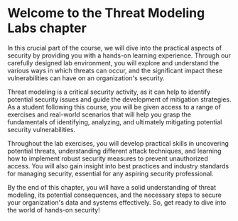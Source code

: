 # Welcome to the Threat Modeling Labs chapter

In this crucial part of the course, we will dive into the practical aspects of security by providing you with a hands-on learning experience. Through our carefully designed lab environment, you will explore and understand the various ways in which threats can occur, and the significant impact these vulnerabilities can have on an organization's security.

Threat modeling is a critical security activity, as it can help to identify potential security issues and guide the development of mitigation strategies. As a student following this course, you will be given access to a range of exercises and real-world scenarios that will help you grasp the fundamentals of identifying, analyzing, and ultimately mitigating potential security vulnerabilities.

Throughout the lab exercises, you will develop practical skills in uncovering potential threats, understanding different attack techniques, and learning how to implement robust security measures to prevent unauthorized access. You will also gain insight into best practices and industry standards for managing security, essential for any aspiring security professional.

By the end of this chapter, you will have a solid understanding of threat modeling, its potential consequences, and the necessary steps to secure your organization's data and systems effectively. So, get ready to dive into the world of hands-on security!
